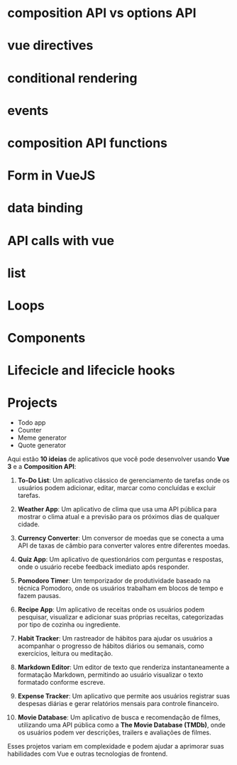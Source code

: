 # composition API vs options API 
# vue directives 
# conditional rendering
# events
# composition API functions
# Form in VueJS
# data binding
# API calls with vue
# list
# Loops
# Components
# Lifecicle and lifecicle hooks



# Projects
- Todo app
- Counter
- Meme generator
- Quote generator


Aqui estão **10 ideias** de aplicativos que você pode desenvolver usando **Vue 3** e a **Composition API**:

1. **To-Do List**: Um aplicativo clássico de gerenciamento de tarefas onde os usuários podem adicionar, editar, marcar como concluídas e excluir tarefas.
   
2. **Weather App**: Um aplicativo de clima que usa uma API pública para mostrar o clima atual e a previsão para os próximos dias de qualquer cidade.

3. **Currency Converter**: Um conversor de moedas que se conecta a uma API de taxas de câmbio para converter valores entre diferentes moedas.

4. **Quiz App**: Um aplicativo de questionários com perguntas e respostas, onde o usuário recebe feedback imediato após responder.

5. **Pomodoro Timer**: Um temporizador de produtividade baseado na técnica Pomodoro, onde os usuários trabalham em blocos de tempo e fazem pausas.

6. **Recipe App**: Um aplicativo de receitas onde os usuários podem pesquisar, visualizar e adicionar suas próprias receitas, categorizadas por tipo de cozinha ou ingrediente.

7. **Habit Tracker**: Um rastreador de hábitos para ajudar os usuários a acompanhar o progresso de hábitos diários ou semanais, como exercícios, leitura ou meditação.

8. **Markdown Editor**: Um editor de texto que renderiza instantaneamente a formatação Markdown, permitindo ao usuário visualizar o texto formatado conforme escreve.

9. **Expense Tracker**: Um aplicativo que permite aos usuários registrar suas despesas diárias e gerar relatórios mensais para controle financeiro.

10. **Movie Database**: Um aplicativo de busca e recomendação de filmes, utilizando uma API pública como a **The Movie Database (TMDb)**, onde os usuários podem ver descrições, trailers e avaliações de filmes.

Esses projetos variam em complexidade e podem ajudar a aprimorar suas habilidades com Vue e outras tecnologias de frontend.